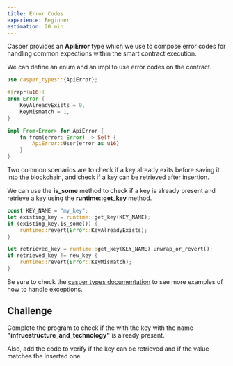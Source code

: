 ```yaml
---
title: Error Codes
experience: Beginner
estimation: 20 min
---
```


Casper provides an **ApiError** type which we use to compose error codes for handling common expections within the smart contract execution.

We can define an enum and an impl to use error codes on the contract.

```rust
use casper_types::{ApiError};

#[repr(u16)]
enum Error {
    KeyAlreadyExists = 0,
    KeyMismatch = 1,
}

impl From<Error> for ApiError {
    fn from(error: Error) -> Self {
        ApiError::User(error as u16)
    }
}
```

Two common scenarios are to check if a key already exits before saving it into the blockchain, and check if a key can be retrieved after insertion.

We can use the **is_some** method to check if a key is already present and retrieve a key using the **runtime::get_key** method.

```rust
const KEY_NAME = "my_key";
let existing_key = runtime::get_key(KEY_NAME);
if (existing_key.is_some()) {
    runtime::revert(Error::KeyAlreadyExists);
}

let retrieved_key = runtime::get_key(KEY_NAME).unwrap_or_revert();
if retrieved_key != new_key {
    runtime::revert(Error::KeyMismatch);
}
```

Be sure to check the
<a href="https://docs.rs/casper-types/latest/casper_types/enum.ApiError.html" target="_blank" rel="noopener noreferrer">casper types documentation</a>
to see more examples of how to handle exceptions.

## Challenge

Complete the program to check if the with the key with the name **"infruestructure_and_technology"** is already present.

Also, add the code to verify if the key can be retrieved and if the value matches the inserted one.
